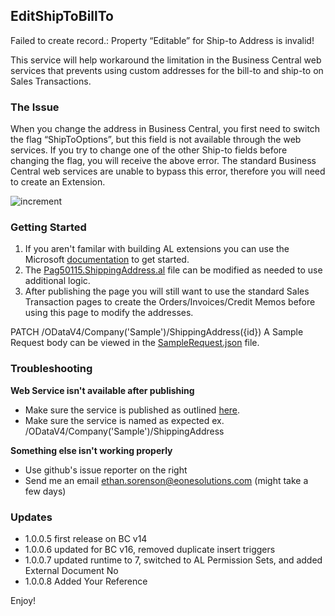 ## EditShipToBillTo
Failed to create record.: Property “Editable” for Ship-to Address is invalid!

This service will help workaround the limitation in the Business Central web services that prevents using custom addresses for the bill-to and ship-to on Sales Transactions.

### The Issue
When you change the address in Business Central, you first need to switch the flag “ShipToOptions”, but this field is not available through the web services. If you try to change one of the other Ship-to fields before changing the flag, you will receive the above error. The standard Business Central web services are unable to bypass this error, therefore you will need to create an Extension.

![increment](https://i.imgur.com/1o7TBTy.gif)

### Getting Started
1. If you aren't familar with building AL extensions you can use the Microsoft [documentation](https://docs.microsoft.com/en-us/dynamics365/business-central/dev-itpro/developer/devenv-dev-overview "documentation") to get started.
2. The [Pag50115.ShippingAddress.al](Pag50115.ShippingAddress.al) file can be modified as needed to use additional logic.
3. After publishing the page you will still want to use the standard Sales Transaction pages to create the Orders/Invoices/Credit Memos before using this page to modify the addresses.

PATCH /ODataV4/Company('Sample')/ShippingAddress({id})
A Sample Request body can be viewed in the [SampleRequest.json](SampleRequest.json) file.

### Troubleshooting
**Web Service isn't available after publishing**
* Make sure the service is published as outlined [here](https://docs.microsoft.com/en-us/dynamics365/business-central/across-how-publish-web-service "documentation").
* Make sure the service is named as expected ex. /ODataV4/Company('Sample')/ShippingAddress

**Something else isn't working properly**
* Use github's issue reporter on the right
* Send me an email ethan.sorenson@eonesolutions.com (might take a few days)

### Updates
* 1.0.0.5 first release on BC v14
* 1.0.0.6 updated for BC v16, removed duplicate insert triggers
* 1.0.0.7 updated runtime to 7, switched to AL Permission Sets, and added External Document No
* 1.0.0.8 Added Your Reference

Enjoy!
